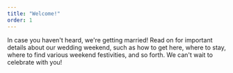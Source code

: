 ```yaml
---
title: "Welcome!"
order: 1
---
```


<div class="profile-background">
  <div class="profile-photo">
  </div>
</div>

In case you haven't heard, we're getting married! Read on for important details
about our wedding weekend, such as how to get here, where to stay, where to find
various weekend festivities, and so forth. We can't wait to celebrate with you!
